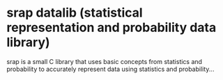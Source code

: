 # srap datalib (statistical representation and probability data library)
srap is a small C library that uses basic concepts from statistics and probability to accurately represent data using statistics and probability...